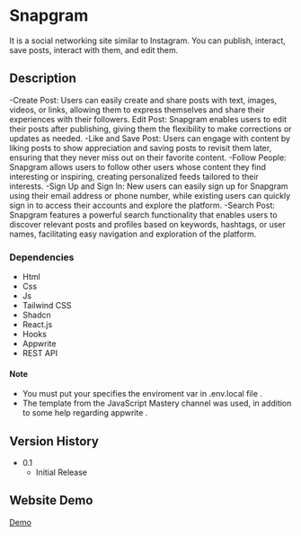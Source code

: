 # Snapgram

It is a social networking site similar to Instagram. You can publish, interact, save posts, interact with them, and edit them.

## Description

-Create Post: Users can easily create and share posts with text, images, videos, or links, allowing them to express themselves and share their experiences with their followers.
Edit Post: Snapgram enables users to edit their posts after publishing, giving them the flexibility to make corrections or updates as needed.
-Like and Save Post: Users can engage with content by liking posts to show appreciation and saving posts to revisit them later, ensuring that they never miss out on their favorite content.
-Follow People: Snapgram allows users to follow other users whose content they find interesting or inspiring, creating personalized feeds tailored to their interests.
-Sign Up and Sign In: New users can easily sign up for Snapgram using their email address or phone number, while existing users can quickly sign in to access their accounts and explore the platform.
-Search Post: Snapgram features a powerful search functionality that enables users to discover relevant posts and profiles based on keywords, hashtags, or user names, facilitating easy navigation and exploration of the platform.

### Dependencies

- Html
- Css
- Js
- Tailwind CSS
- Shadcn
- React.js
- Hooks
- Appwrite
- REST API

#### Note

- You must put your specifies the enviroment var in .env.local file .
- The template from the JavaScript Mastery channel was used, in addition to some help regarding appwrite .

## Version History

- 0.1
  - Initial Release

## Website Demo

[Demo]()
